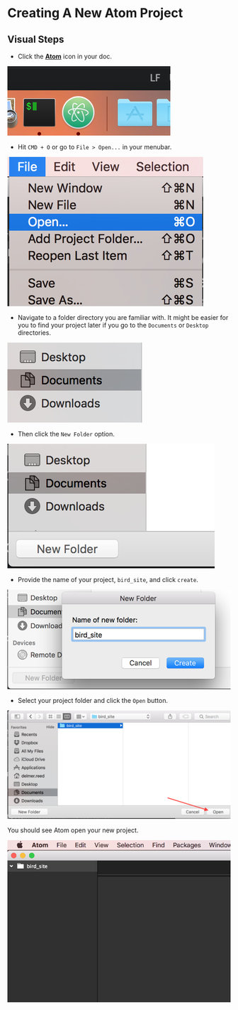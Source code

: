 # Creating A New Atom Project
## Visual Steps

  * Click the [**Atom**](atom://atom) icon in your doc.

   ![atom in doc](images/atom_app.png)

  * Hit `CMD + O` or go to `File > Open...` in your menubar.

   ![selecting open... in File menubar dropdown](images/open_project.png)
   
  * Navigate to a folder directory you are familiar with. It might be easier for you to find your project later if you go to the `Documents` or `Desktop` directories.

  ![select a directory to save your project](images/project_dir.png)

  * Then click the `New Folder` option.

  ![click the new folder button](images/select_new_folder.png)

  * Provide the name of your project, `bird_site`, and click `create`.

  ![type a filename and click create](images/create_new_folder.png)

  * Select your project folder and click the `Open` button.

   ![select and open the recently created project directory](images/select_and_open_project.png)


You should see Atom open your new project.

![new project in atom](images/new_project.png)

